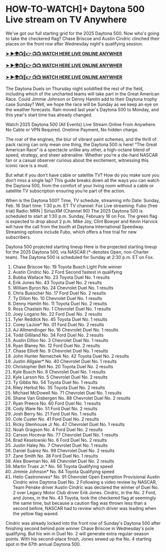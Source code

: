 # HOW-TO-WATCH]+ Daytona 500 Live stream on TV Anywhere

We've got our full starting grid for the 2025 Daytona 500. Now who's going to take the checkered flag? Chase Briscoe and Austin Cindric clinched their places on the front row after Wednesday night's qualifying session.

**[➤ ►🌍📺📱👉 📺📺 WATCH HERE LIVE ONLINE ANYWHER](https://tinyurl.com/3f57ttv2)**

**[➤ ►🌍📺📱👉 📺📺 WATCH HERE LIVE ONLINE ANYWHER](https://tinyurl.com/3f57ttv2)**

**[➤ ►🌍📺📱👉 📺📺 WATCH HERE LIVE ONLINE ANYWHER](https://tinyurl.com/3f57ttv2)**

The Daytona Duels on Thursday night solidified the rest of the field, including which of the uncharted teams will take part in the Great American Race. Could Jimmie Johnson or Denny Hamlin add to their Daytona trophy case Sunday? Well, we hope the race will be Sunday as we keep an eye on the weather forecasts. Rain moved last year's Daytona 500 to Monday, and this year's start time has already changed.

Watch 2025 Daytona 500 (All Events) Live Stream Online From Anywhere. No Cable or VPN Required. Onetime Payment, No hidden charge.


The roar of the engines, the blur of vibrant paint schemes, and the thrill of pack racing can only mean one thing, the Daytona 500 is here! “The Great American Race” is a spectacle unlike any other, a high-octane blend of speed, strategy, and sheer adrenaline. Whether you’re a die-hard NASCAR fan or a casual observer curious about the excitement, witnessing this iconic race is a must.

But what if you don’t have cable or satellite TV? How do you make sure you don’t miss a single lap? This guide breaks down all the ways you can watch the Daytona 500, from the comfort of your living room without a cable or satellite TV subscription ensuring you’re part of the action.

When is the Daytona 500? Time, TV schedule, streaming info
Date: Sunday, Feb. 16
Start time: 1:30 p.m. ET
TV channel: Fox
Live streaming: Fubo (free trial)
Radio: MRN | SiriusXM (Channel 90)
The 2025 Daytona 500 is scheduled to start at 1:30 p.m. Sunday, February 16 on Fox. The green flag is expected to drop about 2 p.m. Mike Joy, Clint Bowyer and Kevin Harvick will have the call from the booth at Daytona International Speedway. Streaming options include Fubo, which offers a free trial for new subscribers.

Daytona 500 projected starting lineup
Here is the projected starting lineup for the 2025 Daytona 500, via NASCAR (*-denotes Open, non-Charter team). The Daytona 500 is scheduled for Sunday at 2:30 p.m. ET on Fox.

1. Chase Briscoe No. 19 Toyota Busch Light Pole winner
2. Austin Cindric No. 2 Ford Second fastest in qualifying
3. Bubba Wallace No. 23 Toyota Duel No. 1 results
4. Erik Jones No. 43 Toyota Duel No. 2 results
5. William Byron No. 24 Chevrolet Duel No. 1 results
6. Chris Buescher No. 17 Ford Duel No. 2 results
7. Ty Dillon No. 10 Chevrolet Duel No. 1 results
8. Denny Hamlin No. 11 Toyota Duel No. 2 results
9. Ross Chastain No. 1 Chevrolet Duel No. 1 results
10. Joey Logano No. 22 Ford Duel No. 2 results
11. Tyler Reddick No. 45 Toyota Duel No. 1 results
12. Corey LaJoie* No. 01 Ford Duel No. 2 results
13. AJ Allmendinger No. 16 Chevrolet Duel No. 1 results
14. Todd Gilliland No. 34 Ford Duel No. 2 results
15. Austin Dillon No. 3 Chevrolet Duel No. 1 results
16. Ryan Blaney No. 12 Ford Duel No. 2 results
17. Chase Elliott No. 9 Chevrolet Duel No. 1 results
18. John Hunter Nemechek No. 42 Toyota Duel No. 2 results
19. Justin Allgaier* No. 40 Chevrolet Duel No. 1 results
20. Christopher Bell No. 20 Toyota Duel No. 2 results
21. Kyle Busch No. 8 Chevrolet Duel No. 1 results
22. Kyle Larson No. 5 Chevrolet Duel No. 2 results
23. Ty Gibbs No. 54 Toyota Duel No. 1 results
24. Riley Herbst No. 35 Toyota Duel No. 2 results
25. Michael McDowell No. 71 Chevrolet Duel No. 1 results
26. Shane Van Gisbergen No. 88 Chevrolet Duel No. 2 results
27. Ryan Preece No. 60 Ford Duel No. 1 results
28. Cody Ware No. 51 Ford Duel No. 2 results
29. Josh Berry No. 21 Ford Duel No. 1 results
30. Cole Custer No. 41 Ford Duel No. 2 results
31. Ricky Stenhouse Jr No. 47 Chevrolet Duel No. 1 results
32. Noah Gragson No. 4 Ford Duel No. 2 results
33. Carson Hocevar No. 77 Chevrolet Duel No. 1 results
34. Brad Keselowski No. 6 Ford Duel No. 2 results
35. Justin Haley No. 7 Chevrolet Duel No. 1 results
36. Daniel Suárez No. 99 Chevrolet Duel No. 2 results
37. Zane Smith No. 38 Ford Duel No. 1 results
38. Alex Bowman No. 48 Chevrolet Duel No. 2 results
39. Martin Truex Jr.* No. 56 Toyota Qualifying speed
40. Jimmie Johnson* No. 84 Toyota Qualifying speed
41. Helio Castroneves* No. 91 Chevrolet Open Exemption Provisional
Austin Cindric wins Daytona Duel No. 2
Following a video review by NASCAR, Team Penske driver Austin Cindric was declared the winner of Duel No. 2 over Legacy Motor Club driver Erik Jones. Cindric, in the No. 2 Ford, and Jones, in the No. 43 Toyota, took the checkered flag at seemingly the same time, but because a caution flag was thrown less than a second before, NASCAR had to review which driver was leading when the yellow flag waved.

Cindric was already locked into the front row of Sunday's Daytona 500 after finishing second behind pole winner Chase Briscoe in Wednesday's pole qualifying. But his win in Duel No. 2 will generate extra regular-season points. With his second-place finish, Jones sewed up the No. 4 starting spot in the 67th annual Daytona 500.
